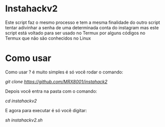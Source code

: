 # Instahackv2
Este script faz o mesmo processo e tem a mesma finalidade do outro script tentar adivinhar a senha de uma determinada conta do instagram mas este script está voltado para ser usado no Termux por alguns códigos no Termux que não são conhecidos no Linux

# Como usar

Como usar ? é muito simples é só você rodar o comando:

*git clone https://github.com/MRX8001/instahack2*

Depois você entra na pasta com o comando:

*cd instahackv2*

E agora para executar é só você digitar:

*sh instahackv2.sh*

